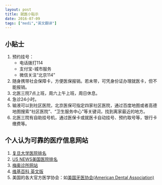 ```yaml
---
layout: post
title: 就医小贴示
date: 2016-07-09
tags: ["medi","英文翻译"]
---
```


## 小贴士
1. 预约挂号：
	- 电话拨打114
	- 支付宝-城市服务
	- 微信关注“北京114”
2. 随身携带社会保障卡，方便医保报销。若未带，可凭身份证办理就医卡，但不能报销。
3. 北医三院7点上班，周六上午上班，周日休息。
4. 急诊24小时。
5. 输液可以到社区医院，北京医保可指定四家社区医院，通过百度地图或者高德地图搜索“社区医院”、“卫生服务中心”等关键词，找到离家最近的地方。
6. 北医三院有自助挂号机，通过医保卡或就医卡自动挂号、预约取号等，银行卡缴费等。

## 个人认为可靠的医疗信息网站

1. [复旦大学医院排名](http://www.fudanmed.com/institute/news222.aspx)
2. [US NEWS美国医院排名](http://health.usnews.com/best-hospitals/rankings)
3. [梅奥诊所网站](http://www.mayoclinic.org/healthy-lifestyle)
4. [维基百科 英文版](https://en.wikipedia.org/wiki/Main_Page)
5. 美国的各大官方医学协会：如[美国牙医协会(American Dental Association)](http://www.ada.org/en/)
